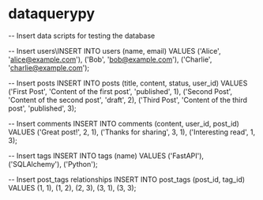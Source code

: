 # dataquerypy

-- Insert data scripts for testing the database

-- Insert users\INSERT INTO users (name, email) VALUES
('Alice', 'alice@example.com'),
('Bob', 'bob@example.com'),
('Charlie', 'charlie@example.com');

-- Insert posts
INSERT INTO posts (title, content, status, user_id) VALUES
('First Post', 'Content of the first post', 'published', 1),
('Second Post', 'Content of the second post', 'draft', 2),
('Third Post', 'Content of the third post', 'published', 3);

-- Insert comments
INSERT INTO comments (content, user_id, post_id) VALUES
('Great post!', 2, 1),
('Thanks for sharing', 3, 1),
('Interesting read', 1, 3);

-- Insert tags
INSERT INTO tags (name) VALUES
('FastAPI'),
('SQLAlchemy'),
('Python');

-- Insert post_tags relationships
INSERT INTO post_tags (post_id, tag_id) VALUES
(1, 1),
(1, 2),
(2, 3),
(3, 1),
(3, 3);
